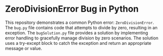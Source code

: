 # ZeroDivisionError Bug in Python

This repository demonstrates a common Python error: `ZeroDivisionError`. The `bug.py` file contains code that attempts to divide by zero, resulting in an exception. The `bugSolution.py` file provides a solution by implementing error handling to gracefully manage division by zero scenarios.  The solution uses a try-except block to catch the exception and return an appropriate message or value.